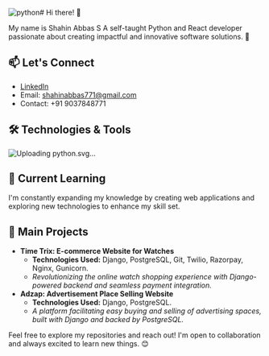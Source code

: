 ![python](https://github.com/shahinabbas/shahinabbas/assets/128583773/54a660a7-a8ee-41d2-a66e-64c6204e881c)# Hi there! **👋**

My name is Shahin Abbas S 
A self-taught Python and React developer passionate about creating impactful and innovative software solutions. 🚀


## 📫 Let's Connect
- [LinkedIn](https://www.linkedin.com/in/shahinabbas/)
- Email: shahinabbas771@gmail.com
- Contact: +91 9037848771

## 🛠️ Technologies & Tools
![Upload<svg xmlns="http://www.w3.org/2000/svg" viewBox="0 0 48 48" width="500px" height="500px"><path fill="#0277BD" d="M24.047,5c-1.555,0.005-2.633,0.142-3.936,0.367c-3.848,0.67-4.549,2.077-4.549,4.67V14h9v2H15.22h-4.35c-2.636,0-4.943,1.242-5.674,4.219c-0.826,3.417-0.863,5.557,0,9.125C5.851,32.005,7.294,34,9.931,34h3.632v-5.104c0-2.966,2.686-5.896,5.764-5.896h7.236c2.523,0,5-1.862,5-4.377v-8.586c0-2.439-1.759-4.263-4.218-4.672C27.406,5.359,25.589,4.994,24.047,5z M19.063,9c0.821,0,1.5,0.677,1.5,1.502c0,0.833-0.679,1.498-1.5,1.498c-0.837,0-1.5-0.664-1.5-1.498C17.563,9.68,18.226,9,19.063,9z"/><path fill="#FFC107" d="M23.078,43c1.555-0.005,2.633-0.142,3.936-0.367c3.848-0.67,4.549-2.077,4.549-4.67V34h-9v-2h9.343h4.35c2.636,0,4.943-1.242,5.674-4.219c0.826-3.417,0.863-5.557,0-9.125C41.274,15.995,39.831,14,37.194,14h-3.632v5.104c0,2.966-2.686,5.896-5.764,5.896h-7.236c-2.523,0-5,1.862-5,4.377v8.586c0,2.439,1.759,4.263,4.218,4.672C19.719,42.641,21.536,43.006,23.078,43z M28.063,39c-0.821,0-1.5-0.677-1.5-1.502c0-0.833,0.679-1.498,1.5-1.498c0.837,0,1.5,0.664,1.5,1.498C29.563,38.32,28.899,39,28.063,39z"/></svg>ing python.svg…]()


## 🌱 Current Learning
I'm constantly expanding my knowledge by creating web applications and exploring new technologies to enhance my skill set.

## 🚀 Main Projects
- **Time Trix: E-commerce Website for Watches**
  - **Technologies Used:** Django, PostgreSQL, Git, Twilio, Razorpay, Nginx, Gunicorn.
  - *Revolutionizing the online watch shopping experience with Django-powered backend and seamless payment integration.*
- **Adzap: Advertisement Place Selling Website**
  - **Technologies Used:** Django, PostgreSQL.
  - *A platform facilitating easy buying and selling of advertising spaces, built with Django and backed by PostgreSQL.*




  
Feel free to explore my repositories and reach out! I'm open to collaboration and always excited to learn new things. 😊
